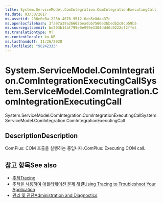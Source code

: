 ```yaml
---
title: System.ServiceModel.ComIntegration.ComIntegrationExecutingCall
ms.date: 03/30/2017
ms.assetid: 288e0e8a-225b-4676-9512-6ab5e8daa37c
ms.openlocfilehash: 3fa97a39a36662bea6bb7566e3bbedb2c8cb59b5
ms.sourcegitcommit: bc293b14af795e0e999e3304dd40c0222cf2ffe4
ms.translationtype: MT
ms.contentlocale: ko-KR
ms.lasthandoff: 11/26/2020
ms.locfileid: "96242333"
---
```

# <a name="systemservicemodelcomintegrationcomintegrationexecutingcall"></a><span data-ttu-id="cc083-102">System.ServiceModel.ComIntegration.ComIntegrationExecutingCall</span><span class="sxs-lookup"><span data-stu-id="cc083-102">System.ServiceModel.ComIntegration.ComIntegrationExecutingCall</span></span>

<span data-ttu-id="cc083-103">System.ServiceModel.ComIntegration.ComIntegrationExecutingCall</span><span class="sxs-lookup"><span data-stu-id="cc083-103">System.ServiceModel.ComIntegration.ComIntegrationExecutingCall</span></span>  
  
## <a name="description"></a><span data-ttu-id="cc083-104">Description</span><span class="sxs-lookup"><span data-stu-id="cc083-104">Description</span></span>  

 <span data-ttu-id="cc083-105">ComPlus: COM 호출을 실행하는 중입니다.</span><span class="sxs-lookup"><span data-stu-id="cc083-105">ComPlus: Executing COM call.</span></span>  
  
## <a name="see-also"></a><span data-ttu-id="cc083-106">참고 항목</span><span class="sxs-lookup"><span data-stu-id="cc083-106">See also</span></span>

- [<span data-ttu-id="cc083-107">추적</span><span class="sxs-lookup"><span data-stu-id="cc083-107">Tracing</span></span>](index.md)
- [<span data-ttu-id="cc083-108">추적을 사용하여 애플리케이션 문제 해결</span><span class="sxs-lookup"><span data-stu-id="cc083-108">Using Tracing to Troubleshoot Your Application</span></span>](using-tracing-to-troubleshoot-your-application.md)
- [<span data-ttu-id="cc083-109">관리 및 진단</span><span class="sxs-lookup"><span data-stu-id="cc083-109">Administration and Diagnostics</span></span>](../index.md)
